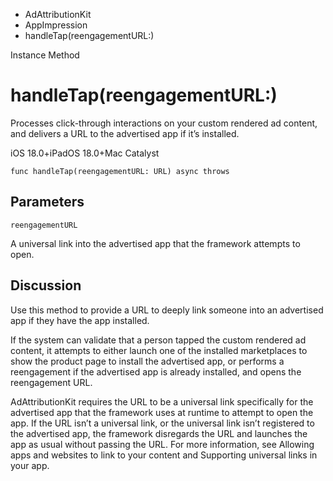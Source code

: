 

- AdAttributionKit
- AppImpression
-  handleTap(reengagementURL:) 

Instance Method

# handleTap(reengagementURL:)

Processes click-through interactions on your custom rendered ad content, and delivers a URL to the advertised app if it’s installed.

iOS 18.0+iPadOS 18.0+Mac Catalyst

``` source
func handleTap(reengagementURL: URL) async throws
```

## Parameters 

`reengagementURL`  

A universal link into the advertised app that the framework attempts to open.

## Discussion

Use this method to provide a URL to deeply link someone into an advertised app if they have the app installed.

If the system can validate that a person tapped the custom rendered ad content, it attempts to either launch one of the installed marketplaces to show the product page to install the advertised app, or performs a reengagement if the advertised app is already installed, and opens the reengagement URL.

AdAttributionKit requires the URL to be a universal link specifically for the advertised app that the framework uses at runtime to attempt to open the app. If the URL isn’t a universal link, or the universal link isn’t registered to the advertised app, the framework disregards the URL and launches the app as usual without passing the URL. For more information, see Allowing apps and websites to link to your content and Supporting universal links in your app.

